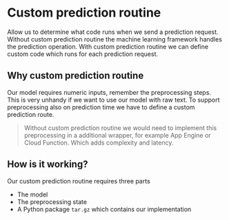 # Custom prediction routine

Allow us to determine what code runs when we send a prediction request.
Without custom prediction routine the machine learning framework handles the prediction operation.
With custom prediction routine we can define custom code which runs for each prediction request.

## Why custom prediction routine
Our model requires numeric inputs, remember the preprocessing steps.
This is very unhandy if we want to use our model with raw text.
To support preprocessing also on prediction time we have to define a custom prediction route.

> Without custom prediction routine we would need to implement this preprocessing in a additional wrapper, for example App Engine or Cloud Function. Which adds complexity and latency.

## How is it working?

Our custom prediction routine requires three parts

* The model
* The preprocessing state
* A Python package `tar.gz` which contains our implementation